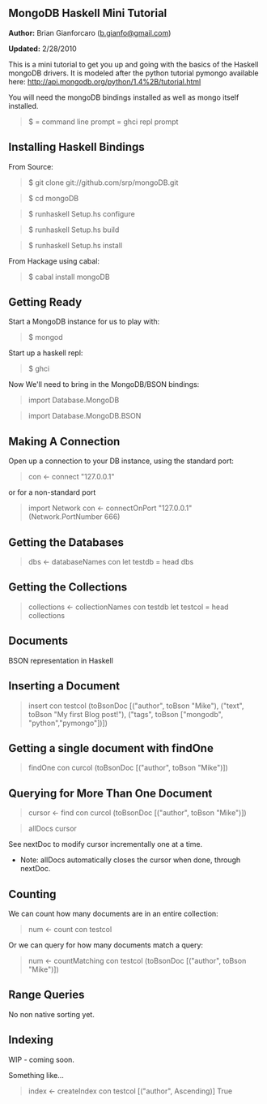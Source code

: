 MongoDB Haskell Mini Tutorial
-----------------------------

  __Author:__ Brian Gianforcaro (b.gianfo@gmail.com)

  __Updated:__ 2/28/2010

This is a mini tutorial to get you up and going with the basics
of the Haskell mongoDB drivers. It is modeled after the python tutorial
pymongo available here: http://api.mongodb.org/python/1.4%2B/tutorial.html

You will need the mongoDB bindings installed as well as mongo itself installed.

>$ = command line prompt
> = ghci repl prompt


Installing Haskell Bindings
---------------------------

From Source:
 
> $ git clone git://github.com/srp/mongoDB.git

> $ cd mongoDB

> $ runhaskell Setup.hs configure

> $ runhaskell Setup.hs build

> $ runhaskell Setup.hs install

From Hackage using cabal:

> $ cabal install mongoDB


Getting Ready
-------------

Start a MongoDB instance for us to play with:

> $ mongod

Start up a haskell repl:

> $ ghci 

Now We'll need to bring in the MongoDB/BSON bindings:

> import Database.MongoDB

> import Database.MongoDB.BSON

Making A Connection 
-------------------
Open up a connection to your DB instance, using the standard port:

> con <- connect "127.0.0.1" 

or for a non-standard port

> import Network 
> con <- connectOnPort "127.0.0.1" (Network.PortNumber 666)

Getting the Databases
------------------

> dbs <- databaseNames con
> let testdb = head dbs
 

Getting the Collections
-----------------------

> collections <- collectionNames con testdb
> let testcol = head collections

Documents
---------

BSON representation in Haskell

Inserting a Document
-------------------

> insert con testcol (toBsonDoc [("author", toBson "Mike"), ("text", toBson "My first Blog post!"), ("tags", toBson ["mongodb", "python","pymongo"])]) 


Getting a single document with findOne
-------------------------------------

> findOne con curcol (toBsonDoc [("author", toBson "Mike")])

Querying for More Than One Document
------------------------------------

> cursor <- find con curcol (toBsonDoc [("author", toBson "Mike")])

> allDocs cursor

 See nextDoc to modify cursor incrementally one at a time. 

 * Note: allDocs automatically closes the cursor when done, through nextDoc.


Counting
--------

  We can count how many documents are in an entire collection:

> num <- count con testcol

  Or we can query for how many documents match a query:

> num <- countMatching con  testcol (toBsonDoc [("author", toBson "Mike")])

Range Queries
-------------

  No non native sorting yet.

Indexing
--------

 WIP - coming soon.

 Something like...
> index <- createIndex con testcol [("author", Ascending)] True

